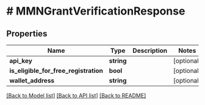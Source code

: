 # # MMNGrantVerificationResponse

## Properties

Name | Type | Description | Notes
------------ | ------------- | ------------- | -------------
**api_key** | **string** |  | [optional]
**is_eligible_for_free_registration** | **bool** |  | [optional]
**wallet_address** | **string** |  | [optional]

[[Back to Model list]](../../README.md#models) [[Back to API list]](../../README.md#endpoints) [[Back to README]](../../README.md)
